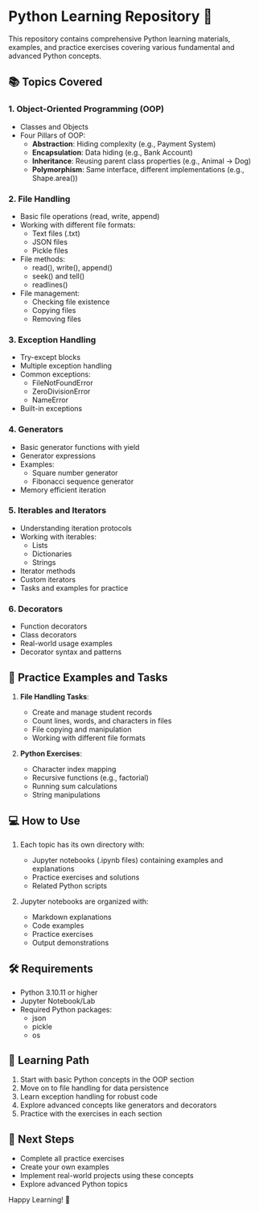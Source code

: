# Python Learning Repository 🐍

This repository contains comprehensive Python learning materials, examples, and practice exercises covering various fundamental and advanced Python concepts.

## 📚 Topics Covered

### 1. Object-Oriented Programming (OOP)
- Classes and Objects
- Four Pillars of OOP:
  - **Abstraction**: Hiding complexity (e.g., Payment System)
  - **Encapsulation**: Data hiding (e.g., Bank Account)
  - **Inheritance**: Reusing parent class properties (e.g., Animal -> Dog)
  - **Polymorphism**: Same interface, different implementations (e.g., Shape.area())

### 2. File Handling
- Basic file operations (read, write, append)
- Working with different file formats:
  - Text files (.txt)
  - JSON files
  - Pickle files
- File methods:
  - read(), write(), append()
  - seek() and tell()
  - readlines()
- File management:
  - Checking file existence
  - Copying files
  - Removing files

### 3. Exception Handling
- Try-except blocks
- Multiple exception handling
- Common exceptions:
  - FileNotFoundError
  - ZeroDivisionError
  - NameError
- Built-in exceptions

### 4. Generators
- Basic generator functions with yield
- Generator expressions
- Examples:
  - Square number generator
  - Fibonacci sequence generator
- Memory efficient iteration

### 5. Iterables and Iterators
- Understanding iteration protocols
- Working with iterables:
  - Lists
  - Dictionaries
  - Strings
- Iterator methods
- Custom iterators
- Tasks and examples for practice

### 6. Decorators
- Function decorators
- Class decorators
- Real-world usage examples
- Decorator syntax and patterns

## 📝 Practice Examples and Tasks

1. **File Handling Tasks**:
   - Create and manage student records
   - Count lines, words, and characters in files
   - File copying and manipulation
   - Working with different file formats

2. **Python Exercises**:
   - Character index mapping
   - Recursive functions (e.g., factorial)
   - Running sum calculations
   - String manipulations

## 💻 How to Use

1. Each topic has its own directory with:
   - Jupyter notebooks (.ipynb files) containing examples and explanations
   - Practice exercises and solutions
   - Related Python scripts

2. Jupyter notebooks are organized with:
   - Markdown explanations
   - Code examples
   - Practice exercises
   - Output demonstrations

## 🛠️ Requirements

- Python 3.10.11 or higher
- Jupyter Notebook/Lab
- Required Python packages:
  - json
  - pickle
  - os

## 📖 Learning Path

1. Start with basic Python concepts in the OOP section
2. Move on to file handling for data persistence
3. Learn exception handling for robust code
4. Explore advanced concepts like generators and decorators
5. Practice with the exercises in each section

## 🚀 Next Steps

- Complete all practice exercises
- Create your own examples
- Implement real-world projects using these concepts
- Explore advanced Python topics

Happy Learning! 🎉